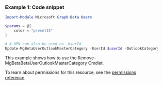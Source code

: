 ### Example 1: Code snippet

```powershellImport-Module Microsoft.Graph.Beta.Users

$params = @{
	color = "preset15"
}

# A UPN can also be used as -UserId.
Update-MgBetaUserOutlookMasterCategory -UserId $userId -OutlookCategoryId $outlookCategoryId -BodyParameter $params
```
This example shows how to use the Remove-MgBetaBetaUserOutlookMasterCategory Cmdlet.
To learn about permissions for this resource, see the [permissions reference](/graph/permissions-reference).


